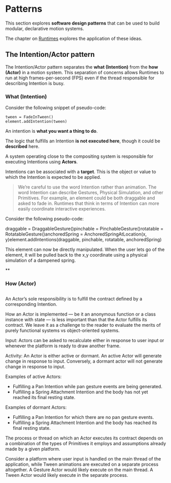 # Patterns

This section explores **software design patterns** that can be used to build modular, declarative motion systems.

The chapter on [Runtimes](runtimes.md) explores the application of these ideas.

## The Intention/Actor pattern

The Intention/Actor pattern separates the **what (Intention)** from the **how (Actor)** in a motion system. This separation of concerns allows Runtimes to run at high frames-per-second (FPS) even if the thread responsible for describing Intention is busy.

### What (Intention)

Consider the following snippet of pseudo-code:

```
tween = FadeInTween()
element.addIntention(tween)
```

An intention is **what you want a thing to do**.

The logic that fulfills an Intention **is not executed here**, though it could be **described** here.

A system operating close to the compositing system is responsible for executing Intentions using **Actors**.

Intentions can be associated with a **target**. This is the object or value to which the Intention is expected to be applied.

> We’re careful to use the word Intention rather than animation. The word Intention can describe Gestures, Physical Simulation, and other Primitives. For example, an element could be both draggable and asked to fade in. Runtimes that think in terms of Intention can more easily coordinate interactive experiences.

Consider the following pseudo-code:

draggable = DraggableGesture()pinchable = PinchableGesture()rotatable = RotatableGesture()anchoredSpring = AnchoredSpringAtLocation(x, y)element.addIntentions(draggable, pinchable, rotatable, anchoredSpring)

This element can now be directly manipulated. When the user lets go of the element, it will be pulled back to the x,y coordinate using a physical simulation of a dampened spring.

**

### How (Actor)

## 

An Actor’s sole responsibility is to fulfill the contract defined by a corresponding Intention.

How an Actor is implemented — be it an anonymous function or a class instance with state — is less important than that the Actor fulfills its contract. We leave it as a challenge to the reader to evaluate the merits of purely functional systems vs object-oriented systems.

Input: Actors can be asked to recalculate either in response to user input or whenever the platform is ready to draw another frame.

Activity: An Actor is either active or dormant. An active Actor will generate change in response to input. Conversely, a dormant actor will not generate change in response to input.

Examples of active Actors:

- Fulfilling a Pan Intention while pan gesture events are being generated. 
- Fulfilling a Spring Attachment Intention and the body has not yet reached its final resting state. 

Examples of dormant Actors:

- Fulfilling a Pan Intention for which there are no pan gesture events. 
- Fulfilling a Spring Attachment Intention and the body has reached its final resting state. 

The process or thread on which an Actor executes its contract depends on a combination of the types of Primitives it employs and assumptions already made by a given platform.

Consider a platform where user input is handled on the main thread of the application, while Tween animations are executed on a separate process altogether. A Gesture Actor would likely execute on the main thread. A Tween Actor would likely execute in the separate process.